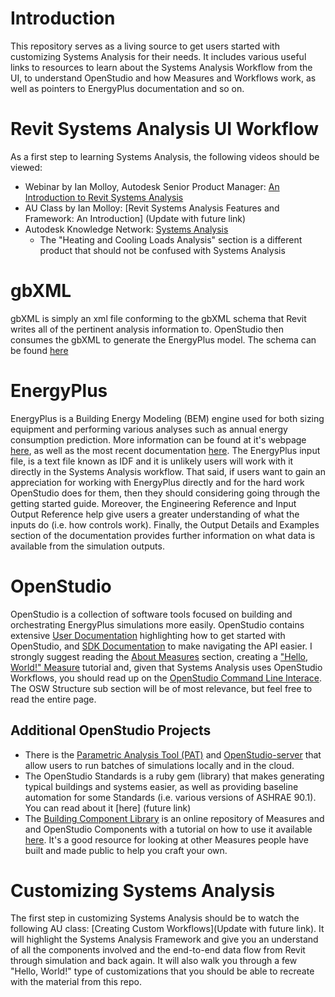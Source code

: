 # Introduction
This repository serves as a living source to get users started with customizing Systems Analysis for their needs. 
It includes various useful links to resources to learn about the Systems Analysis Workflow from the UI, to understand
OpenStudio and how Measures and Workflows work, as well as pointers to EnergyPlus documentation and so on.

# Revit Systems Analysis UI Workflow
As a first step to learning Systems Analysis, the following videos should be viewed:
 - Webinar by Ian Molloy, Autodesk Senior Product Manager: [An Introduction to Revit Systems Analysis](https://www.youtube.com/watch?v=8kvSB5abVH4)
 - AU Class by Ian Molloy: [Revit Systems Analysis Features and Framework: An Introduction] (Update with future link)
 - Autodesk Knowledge Network: [Systems Analysis](https://knowledge.autodesk.com/support/revit-products/learn-explore/caas/CloudHelp/cloudhelp/2020/ENU/Revit-Analyze/files/GUID-A262F53F-B389-4846-89EF-5855F55476A5-htm.html)
   - The "Heating and Cooling Loads Analysis" section is a different product that should not be confused with Systems Analysis

# gbXML
gbXML is simply an xml file conforming to the gbXML schema that Revit writes all of the pertinent analysis information to.
OpenStudio then consumes the gbXML to generate the EnergyPlus model. The schema can be found [here](http://www.gbxml.org/schema_doc/6.01/GreenBuildingXML_Ver6.01.html)

# EnergyPlus
EnergyPlus is a Building Energy Modeling (BEM) engine used for both sizing equipment and performing various analyses such
as annual energy consumption prediction. More information can be found at it's webpage [here](https://energyplus.net/), 
as well as the most recent documentation [here](https://energyplus.net/documentation). The EnergyPlus input file, is a
text file known as IDF and it is unlikely users will work with it directly in the Systems Analysis workflow. That said,
if users want to gain an appreciation for working with EnergyPlus directly and for the hard work OpenStudio does for them,
then they should considering going through the getting started guide. Moreover, the Engineering Reference and Input Output
Reference help give users a greater understanding of what the inputs do (i.e. how controls work). Finally, the Output
Details and Examples section of the documentation provides further information on what data is available from the 
simulation outputs.

# OpenStudio
OpenStudio is a collection of software tools focused on building and orchestrating EnergyPlus simulations more easily.
OpenStudio contains extensive [User Documentation](https://nrel.github.io/OpenStudio-user-documentation/) highlighting
how to get started with OpenStudio, and [SDK Documentation](https://openstudio-sdk-documentation.s3.amazonaws.com/index.html)
to make navigating the API easier. I strongly suggest reading the [About Measures](https://nrel.github.io/OpenStudio-user-documentation/getting_started/about_measures/)
section, creating a ["Hello, World!" Measure](https://nrel.github.io/OpenStudio-user-documentation/reference/measure_writing_guide/)
tutorial and, given that Systems Analysis uses OpenStudio Workflows, you should read up on the 
[OpenStudio Command Line Interace](https://nrel.github.io/OpenStudio-user-documentation/reference/command_line_interface/).
The OSW Structure sub section will be of most relevance, but feel free to read the entire page.

## Additional OpenStudio Projects
 - There is the [Parametric Analysis Tool (PAT)](https://nrel.github.io/OpenStudio-user-documentation/reference/parametric_studies/)
and [OpenStudio-server](https://nrel.github.io/OpenStudio-user-documentation/tutorials/large_scale_analysis/) that allow
users to run batches of simulations locally and in the cloud.
 - The OpenStudio Standards is a ruby gem (library) that makes generating typical buildings and systems easier, as well
 as providing baseline automation for some Standards (i.e. various versions of ASHRAE 90.1). You can read about it 
 [here] (future link)
 - The [Building Component Library](bcl.nrel.gov) is an online repository of Measures and and OpenStudio Components with a tutorial on
 how to use it available [here](https://nrel.github.io/OpenStudio-user-documentation/tutorials/tutorial_bcl/). It's a good
 resource for looking at other Measures people have built and made public to help you craft your own.


# Customizing Systems Analysis
The first step in customizing Systems Analysis should be to watch the following AU class: [Creating Custom Workflows](Update with future link).
It will highlight the Systems Analysis Framework and give you an understand of all the components involved and the end-to-end data
flow from Revit through simulation and back again. It will also walk you through a few "Hello, World!" type of customizations that you
should be able to recreate with the material from this repo.


